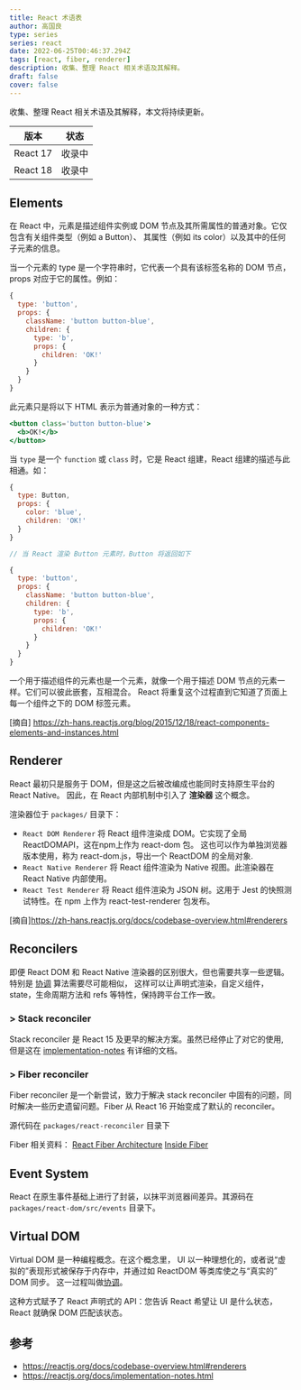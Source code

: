 ```yaml
---
title: React 术语表
author: 高国良
type: series
series: react
date: 2022-06-25T00:46:37.294Z
tags: [react, fiber, renderer]
description: 收集、整理 React 相关术语及其解释。
draft: false
cover: false
---
```


收集、整理 React 相关术语及其解释，本文将持续更新。

| 版本 | 状态 |
| --- | --- |
| React 17 | 收录中 |
| React 18 | 收录中 |

## Elements

在 React 中，元素是描述组件实例或 DOM 节点及其所需属性的普通对象。它仅包含有关组件类型（例如 a Button）、
其属性（例如 its color）以及其中的任何子元素的信息。

当一个元素的 type 是一个字符串时，它代表一个具有该标签名称的 DOM 节点，props 对应于它的属性。例如：

```js
{
  type: 'button',
  props: {
    className: 'button button-blue',
    children: {
      type: 'b',
      props: {
        children: 'OK!'
      }
    }
  }
}
```

此元素只是将以下 HTML 表示为普通对象的一种方式：

```jsx
<button class='button button-blue'>
  <b>OK!</b>
</button>
```

当 `type` 是一个 `function` 或 `class` 时，它是 React 组建，React 组建的描述与此相通。如：

```js
{
  type: Button,
  props: {
    color: 'blue',
    children: 'OK!'
  }
}

// 当 React 渲染 Button 元素时，Button 将返回如下

{
  type: 'button',
  props: {
    className: 'button button-blue',
    children: {
      type: 'b',
      props: {
        children: 'OK!'
      }
    }
  }
}
```

一个用于描述组件的元素也是一个元素，就像一个用于描述 DOM 节点的元素一样。它们可以彼此嵌套，互相混合。
React 将重复这个过程直到它知道了页面上每一个组件之下的 DOM 标签元素。

[摘自] https://zh-hans.reactjs.org/blog/2015/12/18/react-components-elements-and-instances.html

## Renderer

React 最初只是服务于 DOM，但是这之后被改编成也能同时支持原生平台的 React Native。
因此，在 React 内部机制中引入了 **渲染器** 这个概念。

渲染器位于 `packages/` 目录下：

- `React DOM Renderer` 将 React 组件渲染成 DOM。它实现了全局 ReactDOMAPI，这在npm上作为 react-dom 包。
这也可以作为单独浏览器版本使用，称为 react-dom.js，导出一个 ReactDOM 的全局对象.
- `React Native Renderer` 将 React 组件渲染为 Native 视图。此渲染器在 React Native 内部使用。
- `React Test Renderer` 将 React 组件渲染为 JSON 树。这用于 Jest 的快照测试特性。在 npm 上作为 react-test-renderer 包发布。

[摘自]https://zh-hans.reactjs.org/docs/codebase-overview.html#renderers

## Reconcilers

即便 React DOM 和 React Native 渲染器的区别很大，但也需要共享一些逻辑。
特别是 [协调](https://zh-hans.reactjs.org/docs/reconciliation.html) 算法需要尽可能相似，
这样可以让声明式渲染，自定义组件，state，生命周期方法和 refs 等特性，保持跨平台工作一致。

### > Stack reconciler

Stack reconciler 是 React 15 及更早的解决方案。虽然已经停止了对它的使用, 
但是这在 [implementation-notes](https://zh-hans.reactjs.org/docs/implementation-notes.html) 有详细的文档。

### > Fiber reconciler

Fiber reconciler 是一个新尝试，致力于解决 stack reconciler 中固有的问题，同时解决一些历史遗留问题。Fiber 从 React 16 开始变成了默认的 reconciler。

源代码在 `packages/react-reconciler` 目录下

Fiber 相关资料：
[React Fiber Architecture](https://github.com/acdlite/react-fiber-architecture) 
[Inside Fiber](https://medium.com/react-in-depth/inside-fiber-in-depth-overview-of-the-new-reconciliation-algorithm-in-react-e1c04700ef6e)

## Event System

React 在原生事件基础上进行了封装，以抹平浏览器间差异。其源码在 `packages/react-dom/src/events` 目录下。

## Virtual DOM

Virtual DOM 是一种编程概念。在这个概念里， UI 以一种理想化的，或者说“虚拟的”表现形式被保存于内存中，并通过如 ReactDOM 等类库使之与“真实的” DOM 同步。
这一过程叫做[协调](https://zh-hans.reactjs.org/docs/reconciliation.html)。

这种方式赋予了 React 声明式的 API：您告诉 React 希望让 UI 是什么状态，React 就确保 DOM 匹配该状态。


## 参考

- https://reactjs.org/docs/codebase-overview.html#renderers
- https://reactjs.org/docs/implementation-notes.html
